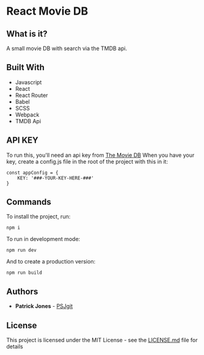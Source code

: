 # React Movie DB 

## What is it?

A small movie DB with search via the TMDB api.

## Built With

* Javascript
* React
* React Router
* Babel
* SCSS
* Webpack
* TMDB Api

## API KEY

To run this, you'll need an api key from [The Movie DB](https://www.themoviedb.org/documentation/api) When you have your key, create a config.js file in the root of the project with this in it:

```
const appConfig = {
	KEY: '###-YOUR-KEY-HERE-###'
}

```

## Commands

To install the project, run:

```
npm i
```

To run in development mode:

```
npm run dev
```

And to create a production version:

```
npm run build
```

## Authors

* **Patrick Jones** - [PSJgit](https://github.com/PSJgit)

## License

This project is licensed under the MIT License - see the [LICENSE.md](LICENSE.md) file for details
